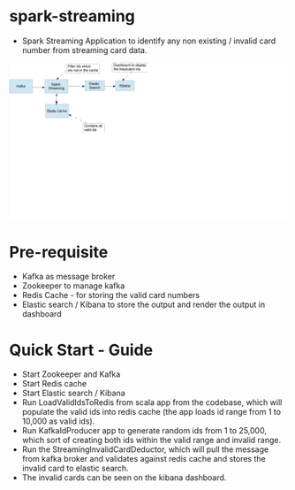 # spark-streaming

* Spark Streaming Application to identify any non existing / invalid card number from streaming card data.

![alt tag](https://github.com/valliappanr/spark-streaming/blob/master/find-fraudulent-ids.png)

# Pre-requisite
* Kafka as message broker
* Zookeeper to manage kafka
* Redis Cache - for storing the valid card numbers
* Elastic search / Kibana to store the output and render the output in dashboard


# Quick Start - Guide
* Start Zookeeper and Kafka
* Start Redis cache
* Start Elastic search / Kibana
* Run LoadValidIdsToRedis from scala app from the codebase, which will populate the 
  valid ids into redis cache (the app loads id range from 1 to 10,000 as valid ids).
* Run KafkaIdProducer app to generate random ids from 1 to 25,000, which sort of creating both ids within the
valid range and invalid range.
* Run the StreamingInvalidCardDeductor, which will pull the message from kafka broker and validates against
  redis cache and stores the invalid card to elastic search.
* The invalid cards can be seen on the kibana dashboard.
